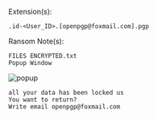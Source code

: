 Extension(s): 
```
.id-<User_ID>.[openpgp@foxmail.com].pgp
```
Ransom Note(s): 
```
FILES ENCRYPTED.txt
Popup Window
```
![popup](https://github.com/user-attachments/assets/a04946d5-8682-416a-ada0-92c59cd4f72f)
```
all your data has been locked us
You want to return?
Write email openpgp@foxmail.com
```
